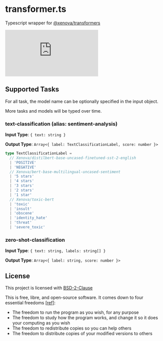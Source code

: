 # transformer.ts

Typescript wrapper for [@xenova/transformers](https://www.npmjs.com/package/@xenova/transformers)

[![npm Package Version](https://img.shields.io/npm/v/transformer.ts)](https://www.npmjs.com/package/transformer.ts)

## Supported Tasks

For all task, the model name can be optionally specified in the input object.

More tasks and models will be typed over time.

### text-classification (alias: sentiment-analysis)

**Input Type**: `{ text: string }`

**Output Type**: `Array<{ label: TextClassificationLabel, score: number }>`

```typescript
type TextClassificationLabel =
  // Xenova/distilbert-base-uncased-finetuned-sst-2-english
  | 'POSITIVE'
  | 'NEGATIVE'
  // Xenova/bert-base-multilingual-uncased-sentiment
  | '5 stars'
  | '4 stars'
  | '3 stars'
  | '2 stars'
  | '1 star'
  // Xenova/toxic-bert
  | 'toxic'
  | 'insult'
  | 'obscene'
  | 'identity_hate'
  | 'threat'
  | 'severe_toxic'
```

### zero-shot-classification

**Input Type**: `{ text: string, labels: string[] }`

**Output Type**: `Array<{ label: string, score: number }>`

## License

This project is licensed with [BSD-2-Clause](./LICENSE)

This is free, libre, and open-source software. It comes down to four essential freedoms [[ref]](https://seirdy.one/2021/01/27/whatsapp-and-the-domestication-of-users.html#fnref:2):

- The freedom to run the program as you wish, for any purpose
- The freedom to study how the program works, and change it so it does your computing as you wish
- The freedom to redistribute copies so you can help others
- The freedom to distribute copies of your modified versions to others
